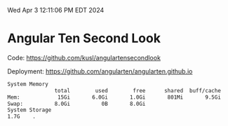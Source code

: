 Wed Apr  3 12:11:06 PM EDT 2024

# Angular Ten Second Look

Code: https://github.com/kusl/angulartensecondlook

Deployment: https://github.com/angularten/angularten.github.io

```bash
System Memory
               total        used        free      shared  buff/cache   available
Mem:            15Gi       6.0Gi       1.0Gi       801Mi       9.5Gi       9.3Gi
Swap:          8.0Gi          0B       8.0Gi
System Storage
1.7G	.

